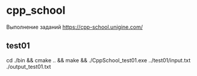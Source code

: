# cpp_school

Выполнение заданий <https://cpp-school.unigine.com/>

## test01

cd ./bin && cmake .. && make && ./CppSchool_test01.exe ../test01/input.txt ./output_test01.txt
